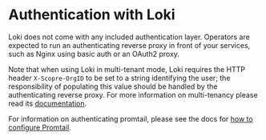# Authentication with Loki

Loki does not come with any included authentication layer. Operators are
expected to run an authenticating reverse proxy in front of your services, such
as Nginx using basic auth or an OAuth2 proxy.

Note that when using Loki in multi-tenant mode, Loki requires the HTTP header
`X-Scopre-OrgID` to be set to a string identifying the user; the responsibility
of populating this value should be handled by the authenticating reverse proxy.
For more information on multi-tenancy please read its
[documentation](multi-tenancy.md).

For information on authenticating promtail, please see the docs for [how to
configure Promtail](../clients/promtail/configuration.md).
